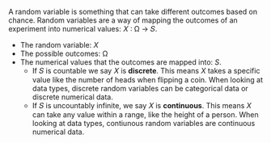 A random variable is something that can take different outcomes based on chance. Random variables are a way of mapping the outcomes of an experiment into numerical values: 𝑋 ∶ Ω → 𝑆.
- The random variable: $X$
- The possible outcomes: Ω
- The numerical values that the outcomes are mapped into: $S$. 
	- If 𝑆 is countable we say 𝑋 is **discrete**. This means $X$ takes a specific value like the number of heads when flipping a coin. When looking at data types, discrete random variables can be categorical data or discrete numerical data.
	- If 𝑆 is uncountably infinite, we say 𝑋 is **continuous**. This means $X$ can take any value within a range, like the height of a person. When looking at data types, contiunous random variables are continuous numerical data.